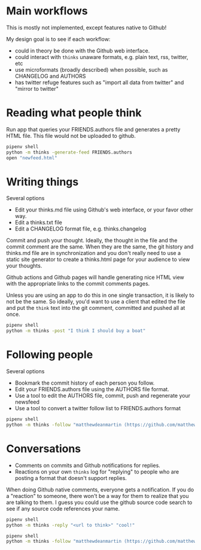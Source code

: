 # Main workflows

This is mostly not implemented, except features native to Github!

My design goal is to see if each workflow:

- could in theory be done with the Github web interface.
- could interact with `thinks` unaware formats, e.g. plain text, rss, twitter, etc
- use microformats (broadly described) when possible, such as CHANGELOG and AUTHORS
- has twitter refuge features such as "import all data from twitter" and "mirror to twitter"

# Reading what people think

Run app that queries your FRIENDS.authors file and generates a pretty HTML file. This file would not be uploaded
to github.

```bash
pipenv shell
python -m thinks -generate-feed FRIENDS.authors
open "newfeed.html"
```

# Writing things

Several options

- Edit your thinks.md file using Github's web interface, or your favor other way.
- Edit a thinks.txt file
- Edit a CHANGELOG format file, e.g. thinks.changelog

Commit and push your thought. Ideally, the thought in the file and the commit comment are the same. When they are the
same, the git history and thinks.md file are in synchronization and you don't really need to use a static site generator
to create a thinks.html page for your audience to view your thoughts.

Github actions and Github pages will handle generating nice HTML view with the appropriate links to the commit comments
pages.

Unless you are using an app to do this in one single transaction, it is likely to not be the same. So ideally, you'd
want to use a client that edited the file and put the `think` text into the git comment, committed and pushed all at
once.

```bash
pipenv shell
python -m thinks -post "I think I should buy a boat"
```

# Following people

Several options

- Bookmark the commit history of each person you follow.
- Edit your FRIENDS.authors file using the AUTHORS file format.
- Use a tool to edit the AUTHORS file, commit, push and regenerate your newsfeed
- Use a tool to convert a twitter follow list to FRIENDS.authors format

```bash
pipenv shell
python -m thinks -follow "matthewdeanmartin (https://github.com/matthewdeanmartin/thinks/blob/main/thinks/)"
```

# Conversations
- Comments on commits and Github notifications for replies.
- Reactions on your own `thinks` log for "replying" to people who are posting a format that doesn't support replies.

When doing Github native comments, everyone gets a notification. If you do a "reaction" to someone, there won't be a
way for them to realize that you are talking to them. I guess you could use the github source code search to see
if any source code references your name.

```bash
pipenv shell
python -m thinks -reply "<url to think>" "cool!"
```


```bash
pipenv shell
python -m thinks -follow "matthewdeanmartin (https://github.com/matthewdeanmartin/thinks/issues/)"
```